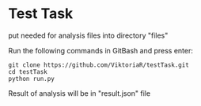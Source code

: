 # Test Task

put needed for analysis files into directory "files" 

Run the following commands in GitBash and press enter:

    git clone https://github.com/ViktoriaR/testTask.git
    cd testTask
    python run.py

Result of analysis will be in "result.json" file

